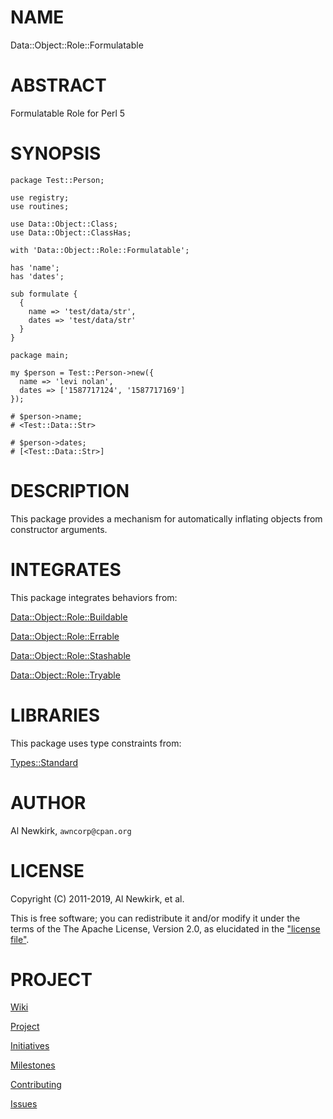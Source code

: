 # NAME

Data::Object::Role::Formulatable

# ABSTRACT

Formulatable Role for Perl 5

# SYNOPSIS

    package Test::Person;

    use registry;
    use routines;

    use Data::Object::Class;
    use Data::Object::ClassHas;

    with 'Data::Object::Role::Formulatable';

    has 'name';
    has 'dates';

    sub formulate {
      {
        name => 'test/data/str',
        dates => 'test/data/str'
      }
    }

    package main;

    my $person = Test::Person->new({
      name => 'levi nolan',
      dates => ['1587717124', '1587717169']
    });

    # $person->name;
    # <Test::Data::Str>

    # $person->dates;
    # [<Test::Data::Str>]

# DESCRIPTION

This package provides a mechanism for automatically inflating objects from
constructor arguments.

# INTEGRATES

This package integrates behaviors from:

[Data::Object::Role::Buildable](https://metacpan.org/pod/Data%3A%3AObject%3A%3ARole%3A%3ABuildable)

[Data::Object::Role::Errable](https://metacpan.org/pod/Data%3A%3AObject%3A%3ARole%3A%3AErrable)

[Data::Object::Role::Stashable](https://metacpan.org/pod/Data%3A%3AObject%3A%3ARole%3A%3AStashable)

[Data::Object::Role::Tryable](https://metacpan.org/pod/Data%3A%3AObject%3A%3ARole%3A%3ATryable)

# LIBRARIES

This package uses type constraints from:

[Types::Standard](https://metacpan.org/pod/Types%3A%3AStandard)

# AUTHOR

Al Newkirk, `awncorp@cpan.org`

# LICENSE

Copyright (C) 2011-2019, Al Newkirk, et al.

This is free software; you can redistribute it and/or modify it under the terms
of the The Apache License, Version 2.0, as elucidated in the ["license
file"](https://github.com/iamalnewkirk/foobar/blob/master/LICENSE).

# PROJECT

[Wiki](https://github.com/iamalnewkirk/foobar/wiki)

[Project](https://github.com/iamalnewkirk/foobar)

[Initiatives](https://github.com/iamalnewkirk/foobar/projects)

[Milestones](https://github.com/iamalnewkirk/foobar/milestones)

[Contributing](https://github.com/iamalnewkirk/foobar/blob/master/CONTRIBUTE.md)

[Issues](https://github.com/iamalnewkirk/foobar/issues)
